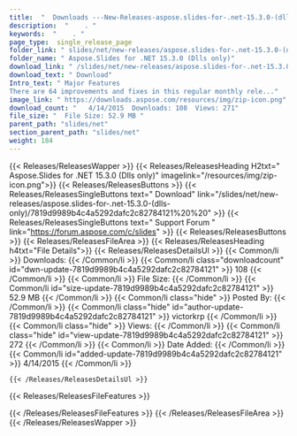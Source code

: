```yaml
---
title:  "  Downloads ---New-Releases-aspose.slides-for-.net-15.3.0-(dlls-only) . " 
description:  "    . " 
keywords:  "    . " 
page_type:  single_release_page
folder_link: " slides/net/new-releases/aspose.slides-for-.net-15.3.0-(dlls-only)/"
folder_name: " Aspose.Slides for .NET 15.3.0 (Dlls only)"
download_link: " /slides/net/new-releases/aspose.slides-for-.net-15.3.0-(dlls-only)/7819d9989b4c4a5292dafc2c82784121"
download_text: " Download"
Intro_text: " Major Features
There are 64 improvements and fixes in this regular monthly rele..."
image_link: " https://downloads.aspose.com/resources/img/zip-icon.png"
download_count: "   4/14/2015  Downloads: 108  Views: 271"
file_size: "  File Size: 52.9 MB "
parent_path: "slides/net"
section_parent_path: "slides/net"
weight: 184 
---
```


{{< Releases/ReleasesWapper >}}
  {{< Releases/ReleasesHeading H2txt=" Aspose.Slides for .NET 15.3.0 (Dlls only)" imagelink="/resources/img/zip-icon.png">}}
  {{< Releases/ReleasesButtons >}}
    {{< Releases/ReleasesSingleButtons text=" Download" link="/slides/net/new-releases/aspose.slides-for-.net-15.3.0-(dlls-only)/7819d9989b4c4a5292dafc2c82784121%20%20" >}}
    {{< Releases/ReleasesSingleButtons text=" Support Forum " link="https://forum.aspose.com/c/slides" >}}
  {{< Releases/ReleasesButtons >}}
  {{< Releases/ReleasesFileArea >}}
    {{< Releases/ReleasesHeading h4txt="File Details">}}
    {{< Releases/ReleasesDetailsUl >}}
            {{< Common/li  >}} Downloads: {{< /Common/li >}} 
      {{< Common/li class="downloadcount" id="dwn-update-7819d9989b4c4a5292dafc2c82784121" >}} 108 {{< /Common/li >}} 
      {{< Common/li  >}} File Size: {{< /Common/li >}} 
      {{< Common/li id="size-update-7819d9989b4c4a5292dafc2c82784121" >}} 52.9 MB {{< /Common/li >}} 
      {{< Common/li  class="hide" >}} Posted By: {{< /Common/li >}} 
      {{< Common/li class="hide" id="author-update-7819d9989b4c4a5292dafc2c82784121" >}} victorkrp {{< /Common/li >}} 
      {{< Common/li class="hide"  >}} Views: {{< /Common/li >}} 
      {{< Common/li class="hide" id="view-update-7819d9989b4c4a5292dafc2c82784121" >}} 272 {{< /Common/li >}} 
      {{< Common/li  >}} Date Added: {{< /Common/li >}} 
      {{< Common/li id="added-update-7819d9989b4c4a5292dafc2c82784121" >}} 4/14/2015 {{< /Common/li >}} 

    {{< /Releases/ReleasesDetailsUl >}}

  {{< Releases/ReleasesFileFeatures >}}
      
  {{< /Releases/ReleasesFileFeatures >}}
 {{< /Releases/ReleasesFileArea >}}
{{< /Releases/ReleasesWapper >}}


